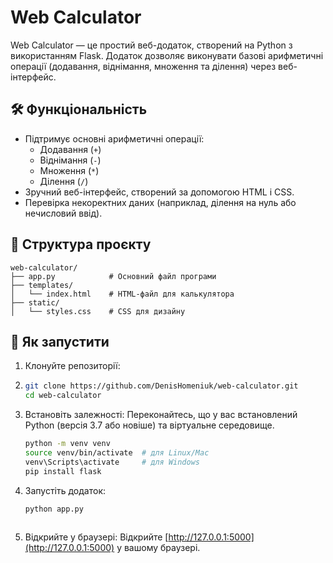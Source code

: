 # Web Calculator

Web Calculator — це простий веб-додаток, створений на Python з використанням Flask. Додаток дозволяє виконувати базові арифметичні операції (додавання, віднімання, множення та ділення) через веб-інтерфейс.

## 🛠️ Функціональність

- Підтримує основні арифметичні операції:
  - Додавання (`+`)
  - Віднімання (`-`)
  - Множення (`*`)
  - Ділення (`/`)
- Зручний веб-інтерфейс, створений за допомогою HTML і CSS.
- Перевірка некоректних даних (наприклад, ділення на нуль або нечисловий ввід).

## 📂 Структура проєкту

```
web-calculator/
├── app.py            # Основний файл програми
├── templates/
│   └── index.html    # HTML-файл для калькулятора
├── static/
│   └── styles.css    # CSS для дизайну
```

## 🚀 Як запустити
 
1. Клонуйте репозиторії:
2. ```bash
   git clone https://github.com/DenisHomeniuk/web-calculator.git
   cd web-calculator
   ```

3. Встановіть залежності:
   Переконайтесь, що у вас встановлений Python (версія 3.7 або новіше) та віртуальне середовище.
   ```bash
   python -m venv venv
   source venv/bin/activate  # для Linux/Mac
   venv\Scripts\activate     # для Windows
   pip install flask
   ```

4. Запустіть додаток:
   ```bash
   python app.py
  

5. Відкрийте у браузері:
   Відкрийте [http://127.0.0.1:5000](http://127.0.0.1:5000) у вашому браузері.

